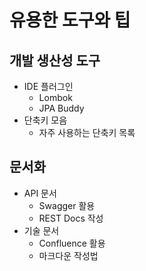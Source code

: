 # 유용한 도구와 팁

## 개발 생산성 도구
- IDE 플러그인
    - Lombok
    - JPA Buddy
- 단축키 모음
    - 자주 사용하는 단축키 목록

## 문서화
- API 문서
    - Swagger 활용
    - REST Docs 작성
- 기술 문서
    - Confluence 활용
    - 마크다운 작성법